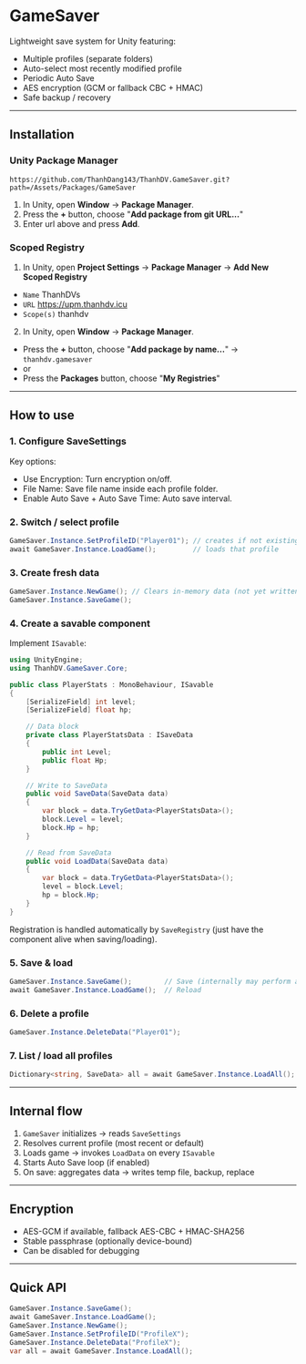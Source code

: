 # GameSaver

Lightweight save system for Unity featuring:
- Multiple profiles (separate folders)
- Auto-select most recently modified profile
- Periodic Auto Save
- AES encryption (GCM or fallback CBC + HMAC)
- Safe backup / recovery

---

## Installation
### Unity Package Manager
```
https://github.com/ThanhDang143/ThanhDV.GameSaver.git?path=/Assets/Packages/GameSaver
```

1. In Unity, open **Window** → **Package Manager**.
2. Press the **+** button, choose "**Add package from git URL...**"
3. Enter url above and press **Add**.

### Scoped Registry

1. In Unity, open **Project Settings** → **Package Manager** → **Add New Scoped Registry**
- ``Name`` ThanhDVs
- ``URL`` https://upm.thanhdv.icu
- ``Scope(s)`` thanhdv

2. In Unity, open **Window** → **Package Manager**.
- Press the **+** button, choose "**Add package by name...**" → ``thanhdv.gamesaver``
- or
- Press the **Packages** button, choose "**My Registries**"

---

## How to use

### 1. Configure SaveSettings
Key options:
- Use Encryption: Turn encryption on/off.
- File Name: Save file name inside each profile folder.
- Enable Auto Save + Auto Save Time: Auto save interval.

### 2. Switch / select profile
```csharp
GameSaver.Instance.SetProfileID("Player01"); // creates if not existing
await GameSaver.Instance.LoadGame();         // loads that profile
```

### 3. Create fresh data
```csharp
GameSaver.Instance.NewGame(); // Clears in‑memory data (not yet written)
GameSaver.Instance.SaveGame();
```

### 4. Create a savable component
Implement `ISavable`:

```csharp
using UnityEngine;
using ThanhDV.GameSaver.Core;

public class PlayerStats : MonoBehaviour, ISavable
{
    [SerializeField] int level;
    [SerializeField] float hp;

    // Data block
    private class PlayerStatsData : ISaveData
    {
        public int Level;
        public float Hp;
    }

    // Write to SaveData
    public void SaveData(SaveData data)
    {
        var block = data.TryGetData<PlayerStatsData>();
        block.Level = level;
        block.Hp = hp;
    }

    // Read from SaveData
    public void LoadData(SaveData data)
    {
        var block = data.TryGetData<PlayerStatsData>();
        level = block.Level;
        hp = block.Hp;
    }
}
```

Registration is handled automatically by `SaveRegistry` (just have the component alive when saving/loading).

### 5. Save & load
```csharp
GameSaver.Instance.SaveGame();        // Save (internally may perform async I/O)
await GameSaver.Instance.LoadGame();  // Reload
```

### 6. Delete a profile
```csharp
GameSaver.Instance.DeleteData("Player01");
```

### 7. List / load all profiles
```csharp
Dictionary<string, SaveData> all = await GameSaver.Instance.LoadAll();
```

---

## Internal flow

1. `GameSaver` initializes -> reads `SaveSettings`
2. Resolves current profile (most recent or default)
3. Loads game -> invokes `LoadData` on every `ISavable`
4. Starts Auto Save loop (if enabled)
5. On save: aggregates data -> writes temp file, backup, replace

---

## Encryption

- AES-GCM if available, fallback AES-CBC + HMAC-SHA256
- Stable passphrase (optionally device-bound)
- Can be disabled for debugging

---

## Quick API

```csharp
GameSaver.Instance.SaveGame();
await GameSaver.Instance.LoadGame();
GameSaver.Instance.NewGame();
GameSaver.Instance.SetProfileID("ProfileX");
GameSaver.Instance.DeleteData("ProfileX");
var all = await GameSaver.Instance.LoadAll();
```